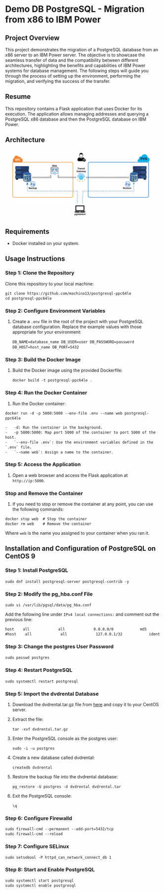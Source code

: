 Demo DB PostgreSQL - Migration from x86 to IBM Power
====================================================

Project Overview
------------
This project demonstrates the migration of a PostgreSQL database from an x86 server to an IBM Power server. The objective is to showcase the seamless transfer of data and the compatibility between different architectures, highlighting the benefits and capabilities of IBM Power systems for database management. The following steps will guide you through the process of setting up the environment, performing the migration, and verifying the success of the transfer.

Resume
------------
This repository contains a Flask application that uses Docker for its execution. The application allows managing addresses and querying a PostgreSQL x86 database and then the PostgreSQL database on IBM Power.

Architecture
------------

![alt text](https://github.com/machina13/postgresql-ppc64le/blob/main/CPT2408061128-1237x544.gif)


Requirements
------------

-   Docker installed on your system.

Usage Instructions
------------------

### Step 1: Clone the Repository

Clone this repository to your local machine:


```
git clone https://github.com/machina13/postgresql-ppc64le
cd postgresql-ppc64le
```

### Step 2: Configure Environment Variables

1.  Create a `.env` file in the root of the project with your PostgreSQL database configuration. Replace the example values with those appropriate for your environment:


    `DB_NAME=database_name
    DB_USER=user
    DB_PASSWORD=password
    DB_HOST=host_name
    DB_PORT=5432`

### Step 3: Build the Docker Image

1.  Build the Docker image using the provided Dockerfile:


    `docker build -t postgresql-ppc64le .`

### Step 4: Run the Docker Container

1.  Run the Docker container:

```
docker run -d -p 5000:5000 --env-file .env --name web postgresql-ppc64le
```

    -   -d: Run the container in the background.
    -   -p 5000:5000: Map port 5000 of the container to port 5000 of the host.
    -   `--env-file .env`: Use the environment variables defined in the `.env` file.
    -   `--name web`: Assign a name to the container.

### Step 5: Access the Application

1.  Open a web browser and access the Flask application at `http://ip:5000`.

### Stop and Remove the Container

1.  If you need to stop or remove the container at any point, you can use the following commands:

```
docker stop web  # Stop the container
docker rm web    # Remove the container
```

Where `web` is the name you assigned to your container when you ran it.

Installation and Configuration of PostgreSQL on CentOS 9
--------------------------------------------------------

### Step 1: Install PostgreSQL


`sudo dnf install postgresql-server postgresql-contrib -y`

### Step 2: Modify the pg_hba.conf File


`sudo vi /var/lib/pgsql/data/pg_hba.conf`

Add the following line under `IPv4 local connections:` and comment out the previous line:


```
host    all             all             0.0.0.0/0            md5
#host    all             all             127.0.0.1/32            ident
```

### Step 3: Change the postgres User Password


`sudo passwd postgres`

### Step 4: Restart PostgreSQL


`sudo systemctl restart postgresql`

### Step 5: Import the dvdrental Database

1.  Download the dvdrental.tar.gz file from [here](https://www.postgresqltutorial.com/wp-content/uploads/2019/05/dvdrental.zip) and copy it to your CentOS server.

2.  Extract the file:


    `tar -xvf dvdrental.tar.gz`

3.  Enter the PostgreSQL console as the postgres user:


    `sudo -i -u postgres`

4.  Create a new database called dvdrental:


    `createdb dvdrental`

5.  Restore the backup file into the dvdrental database:


    `pg_restore -U postgres -d dvdrental dvdrental.tar`

6.  Exit the PostgreSQL console:


    `\q`

### Step 6: Configure Firewalld


```
sudo firewall-cmd --permanent --add-port=5432/tcp
sudo firewall-cmd --reload
```

### Step 7: Configure SELinux

```
sudo setsebool -P httpd_can_network_connect_db 1
```

### Step 8: Start and Enable PostgreSQL

```
sudo systemctl start postgresql
sudo systemctl enable postgresql
```
